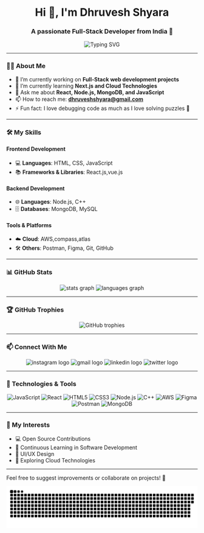 <h1 align="center">Hi 👋, I'm Dhruvesh Shyara</h1>
<h3 align="center">A passionate Full-Stack Developer from India 🚀</h3>

<p align="center">
  <img src="https://readme-typing-svg.demolab.com?font=Fira+Code&size=22&pause=1000&color=FF61D9&center=true&width=600&lines=Welcome+to+my+GitHub+profile!+💻;Full-Stack+Developer+🌐;Open-Source+Contributor+❤️;Lifelong+Learner+🎓" alt="Typing SVG" />
</p>

---

### 👨‍💻 About Me
- 🔭 I’m currently working on **Full-Stack web development projects**
- 🌱 I’m currently learning **Next.js and Cloud Technologies**
- 💬 Ask me about **React, Node.js, MongoDB, and JavaScript**
- 📫 How to reach me: **[dhruveshshyara@gmail.com](mailto:dhruveshshyara@gmail.com)**
- ⚡ Fun fact: I love debugging code as much as I love solving puzzles 🧩

---

### 🛠️ My Skills

#### Frontend Development
- 💻 **Languages**: HTML, CSS, JavaScript
- 📚 **Frameworks & Libraries**: React.js,vue.js

#### Backend Development
- 🌐 **Languages**: Node.js, C++
- 🗄️ **Databases**: MongoDB, MySQL

#### Tools & Platforms
- ☁️ **Cloud**: AWS,compass,atlas
- 🛠️ **Others**: Postman, Figma, Git, GitHub

---

### 📊 GitHub Stats

<div align="center">
  <img src="https://github-readme-stats.vercel.app/api?username=Dhruvesh1611&hide_title=false&hide_rank=false&show_icons=true&include_all_commits=true&count_private=true&disable_animations=false&theme=dracula&locale=en&hide_border=false" height="150" alt="stats graph"  />
  <img src="https://github-readme-stats.vercel.app/api/top-langs?username=Dhruvesh1611&locale=en&hide_title=false&layout=compact&card_width=320&langs_count=5&theme=dracula&hide_border=false" height="150" alt="languages graph"  />
</div>

---

### 🏆 GitHub Trophies

<p align="center">
  <img src="https://github-profile-trophy.vercel.app/?username=Dhruvesh1611&theme=radical&no-frame=true&no-bg=true&margin-w=4" alt="GitHub trophies" />
</p>

---

### 📫 Connect With Me

<div align="center">
  <img src="https://img.shields.io/static/v1?message=Instagram&logo=instagram&label=&color=E4405F&logoColor=white&labelColor=&style=for-the-badge" height="35" alt="instagram logo"  />
  <img src="https://img.shields.io/static/v1?message=Gmail&logo=gmail&label=&color=D14836&logoColor=white&labelColor=&style=for-the-badge" height="35" alt="gmail logo"  />
  <img src="https://img.shields.io/static/v1?message=LinkedIn&logo=linkedin&label=&color=0077B5&logoColor=white&labelColor=&style=for-the-badge" height="35" alt="linkedin logo"  />
  <img src="https://img.shields.io/static/v1?message=Twitter&logo=twitter&label=&color=1DA1F2&logoColor=white&labelColor=&style=for-the-badge" height="35" alt="twitter logo"  />
</div>

---

### 🧰 Technologies & Tools

<div align="center">
  <img src="https://cdn.jsdelivr.net/gh/devicons/devicon/icons/javascript/javascript-original.svg" height="40" alt="JavaScript" />
  <img src="https://cdn.jsdelivr.net/gh/devicons/devicon/icons/react/react-original.svg" height="40" alt="React" />
  <img src="https://cdn.jsdelivr.net/gh/devicons/devicon/icons/html5/html5-original.svg" height="40" alt="HTML5" />
  <img src="https://cdn.jsdelivr.net/gh/devicons/devicon/icons/css3/css3-original.svg" height="40" alt="CSS3" />
  <img src="https://skillicons.dev/icons?i=nodejs" height="40" alt="Node.js" />
  <img src="https://cdn.jsdelivr.net/gh/devicons/devicon/icons/cplusplus/cplusplus-original.svg" height="40" alt="C++" />
  <img src="https://skillicons.dev/icons?i=aws" height="40" alt="AWS" />
  <img src="https://skillicons.dev/icons?i=figma" height="40" alt="Figma"/>
  <img src="https://cdn.simpleicons.org/postman/FF6C37" height="40" alt="Postman"/>
  <img src="https://skillicons.dev/icons?i=mongodb" height="40" alt="MongoDB" />
</div>

---

### 🌟 My Interests
- 💻 Open Source Contributions
- 🌱 Continuous Learning in Software Development
- 🎨 UI/UX Design
- 🚀 Exploring Cloud Technologies

---

Feel free to suggest improvements or collaborate on projects! 🚀


<picture>
  <source media="(prefers-color-scheme: dark)" srcset="https://raw.githubusercontent.com/Dhruvesh1611/Dhruvesh1611/output/github-snake-dark.svg" />
  <source media="(prefers-color-scheme: light)" srcset="https://raw.githubusercontent.com/Dhruvesh1611/Dhruvesh1611/output/github-snake.svg" />
  <img alt="github-snake" src="https://raw.githubusercontent.com/Dhruvesh1611/Dhruvesh1611/output/github-snake.svg" />
</picture>